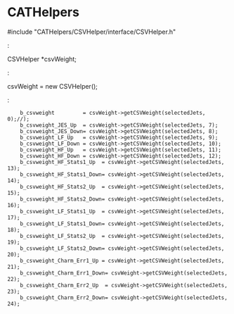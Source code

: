 # CATHelpers

#include "CATHelpers/CSVHelper/interface/CSVHelper.h"

:

  CSVHelper *csvWeight;

:

  csvWeight = new CSVHelper();

:

        b_csvweight         = csvWeight->getCSVWeight(selectedJets, 0);//); 
        b_csvweight_JES_Up  = csvWeight->getCSVWeight(selectedJets, 7);
        b_csvweight_JES_Down= csvWeight->getCSVWeight(selectedJets, 8);
        b_csvweight_LF_Up   = csvWeight->getCSVWeight(selectedJets, 9);
        b_csvweight_LF_Down = csvWeight->getCSVWeight(selectedJets, 10);
        b_csvweight_HF_Up   = csvWeight->getCSVWeight(selectedJets, 11);
        b_csvweight_HF_Down = csvWeight->getCSVWeight(selectedJets, 12);
        b_csvweight_HF_Stats1_Up  = csvWeight->getCSVWeight(selectedJets, 13);
        b_csvweight_HF_Stats1_Down= csvWeight->getCSVWeight(selectedJets, 14);
        b_csvweight_HF_Stats2_Up  = csvWeight->getCSVWeight(selectedJets, 15);
        b_csvweight_HF_Stats2_Down= csvWeight->getCSVWeight(selectedJets, 16);
        b_csvweight_LF_Stats1_Up  = csvWeight->getCSVWeight(selectedJets, 17);
        b_csvweight_LF_Stats1_Down= csvWeight->getCSVWeight(selectedJets, 18);
        b_csvweight_LF_Stats2_Up  = csvWeight->getCSVWeight(selectedJets, 19);
        b_csvweight_LF_Stats2_Down= csvWeight->getCSVWeight(selectedJets, 20);
        b_csvweight_Charm_Err1_Up = csvWeight->getCSVWeight(selectedJets, 21);
        b_csvweight_Charm_Err1_Down= csvWeight->getCSVWeight(selectedJets, 22);
        b_csvweight_Charm_Err2_Up  = csvWeight->getCSVWeight(selectedJets, 23);
        b_csvweight_Charm_Err2_Down= csvWeight->getCSVWeight(selectedJets, 24);

